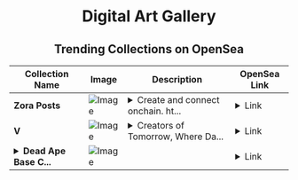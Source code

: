 <div align="center">

# Digital Art Gallery

## Trending Collections on OpenSea

| Collection Name                       | Image                                                                                     | Description                       | OpenSea Link                                                                                          |
|---------------------------------------|-------------------------------------------------------------------------------------------|-----------------------------------|--------------------------------------------------------------------------------------------------------|
| **Zora Posts** | ![Image](https://i.seadn.io/s/raw/files/cb290886b1b69113a15f13910a655b69.jpg?w=500&auto=format?w=200&auto=format) | <details><summary>Create and connect onchain. ht...</summary>Create and connect onchain. https://zora.co</details> | <details><summary>Link</summary>[Zora Posts](https://opensea.io/collection/zora-posts-11505)</details> |
| **V** | ![Image](https://i.seadn.io/s/raw/files/3eb896ea08fdfe9f8411facece348c1b.jpg?w=500&auto=format?w=200&auto=format) | <details><summary>Creators of Tomorrow, Where Da...</summary>Creators of Tomorrow, Where Data, NFTs, and AI Shape the Future</details> | <details><summary>Link</summary>[V](https://opensea.io/collection/v-713)</details> |
| **<details><summary>Dead Ape Base C...</summary>Dead Ape Base Club</details>** | ![Image](https://i.seadn.io/s/raw/files/5333ea219edc335cc103d391b122b65a.png?w=500&auto=format?w=200&auto=format) |  | <details><summary>Link</summary>[Dead Ape Base Club](https://opensea.io/collection/dead-ape-base-club)</details> |

</div>